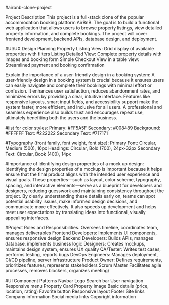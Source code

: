 #airbnb-clone-project

Project Description 
This project is a full-stack clone of the popular accommodation booking platform AirBnB. The goal is to build a functional web application that allows users to browse property listings, view detailed property information, and complete bookings. The project will cover frontend development, backend APIs, database design, and deployment.

#UI/UX Design Planning
Property Listing View: Grid display of available properties with filters
Listing Detailed View: Complete property details with images and booking form
Simple Checkout View in a table view: Streamlined payment and booking confirmation

Explain the importance of a user-friendly design in a booking system: A user-friendly design in a booking system is crucial because it ensures users can easily navigate and complete their bookings with minimal effort or confusion. It enhances user satisfaction, reduces abandonment rates, and minimizes errors by providing a clear, intuitive interface. Features like responsive layouts, smart input fields, and accessibility support make the system faster, more efficient, and inclusive for all users. A professional and seamless experience also builds trust and encourages repeat use, ultimately benefiting both the users and the business.

#list for color styles: 
Primary: #FF5A5F 
Secondary: #008489 
Background: #FFFFFF 
Text: #222222 
Secondary Text: #717171

#Typography (front family, font weight, font size): 
Primary Font: Circular, Medium (500), 16px 
Headings: Circular, Bold (700), 24px-32px 
Secondary Text: Circular, Book (400), 14px

#Importance of identifying design properties of a mock up design: 
Identifying the design properties of a mockup is important because it helps ensure that the final product aligns with the intended user experience and visual goals. These properties—such as layout, color scheme, typography, spacing, and interactive elements—serve as a blueprint for developers and designers, reducing guesswork and maintaining consistency throughout the project. By clearly understanding these details early on, teams can spot potential usability issues, make informed design decisions, and communicate more effectively. It also speeds up development and helps meet user expectations by translating ideas into functional, visually appealing interfaces.

#Project Roles and Responsibilities.
Oversees timeline, coordinates team, manages deliverables Frontend Developers: Implements UI components, ensures responsive design Backend Developers: Builds APIs, manages database, implements business logic Designers: Creates mockups, maintains design system, ensures UX quality QA/Tester: Writes test cases, performs testing, reports bugs DevOps Engineers: Manages deployment, CI/CD pipeline, server infrastructure Product Owner: Defines requirements, prioritizes features, represents stakeholders Scrum Master Facilitates agile processes, removes blockers, organizes meeting\

#UI Component Patterns
Navbar
Logo Search bar User navigation Responsive menu Property Card
Property image Basic details (price, location, rating) Favorite button Responsive layout Footer
Site links Company information Social media links Copyright information
